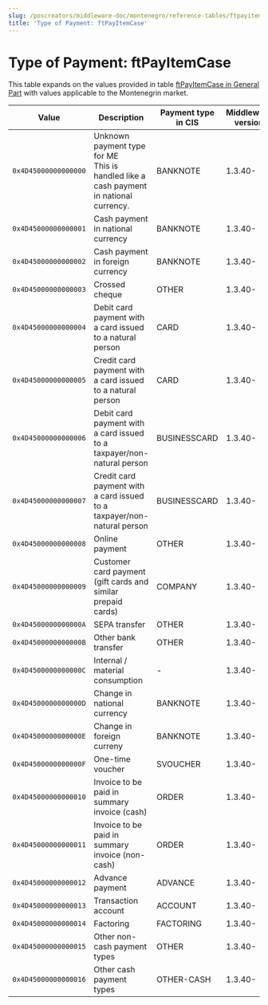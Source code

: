 ```yaml
---
slug: /poscreators/middleware-doc/montenegro/reference-tables/ftpayitemcase
title: 'Type of Payment: ftPayItemCase'
---
```


# Type of Payment: ftPayItemCase

This table expands on the values provided in table [ftPayItemCase in General Part](../../general/reference-tables/reference-tables.md#type-of-payment-ftpayitemcase) with values applicable to the Montenegrin market.

| **Value**  | **Description** | **Payment type in CIS** | **Middleware version** |
|---|---|---|---|
| `0x4D45000000000000` | Unknown payment type for ME<br />This is handled like a cash payment in national currency. | BANKNOTE | 1.3.40- |
| `0x4D45000000000001` | Cash payment in national currency | BANKNOTE | 1.3.40- |
| `0x4D45000000000002` | Cash payment in foreign currency | BANKNOTE | 1.3.40- |
| `0x4D45000000000003` | Crossed cheque | OTHER | 1.3.40-  |
| `0x4D45000000000004` | Debit card payment with a card issued to a natural person | CARD | 1.3.40- |
| `0x4D45000000000005` | Credit card payment with a card issued to a natural person | CARD | 1.3.40- |
| `0x4D45000000000006` | Debit card payment with a card issued to a taxpayer/non-natural person | BUSINESSCARD | 1.3.40- |
| `0x4D45000000000007` | Credit card payment with a card issued to a taxpayer/non-natural person | BUSINESSCARD | 1.3.40- |
| `0x4D45000000000008` | Online payment | OTHER | 1.3.40- |
| `0x4D45000000000009` | Customer card payment (gift cards and similar prepaid cards) | COMPANY | 1.3.40- |
| `0x4D4500000000000A` | SEPA transfer   | OTHER | 1.3.40-  |
| `0x4D4500000000000B` | Other bank transfer | OTHER | 1.3.40- |
| `0x4D4500000000000C` | Internal / material consumption | - | 1.3.40- |
| `0x4D4500000000000D` | Change in national currency | BANKNOTE | 1.3.40- |
| `0x4D4500000000000E` | Change in foreign curreny | BANKNOTE | 1.3.40- |
| `0x4D4500000000000F` | One-time voucher | SVOUCHER | 1.3.40- |
| `0x4D45000000000010` | Invoice to be paid in summary invoice (cash) | ORDER | 1.3.40- |
| `0x4D45000000000011` | Invoice to be paid in summary invoice (non-cash) | ORDER | 1.3.40- |
| `0x4D45000000000012` | Advance payment | ADVANCE | 1.3.40- |
| `0x4D45000000000013` | Transaction account | ACCOUNT | 1.3.40- |
| `0x4D45000000000014` | Factoring | FACTORING | 1.3.40- |
| `0x4D45000000000015` | Other non-cash payment types | OTHER | 1.3.40- |
| `0x4D45000000000016` | Other cash payment types | OTHER-CASH | 1.3.40- |

